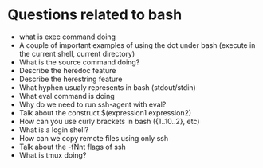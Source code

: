 # Questions related to bash

* what is exec command doing
* A couple of important examples of using the dot under bash (execute in the current shell, current directory)
* What is the source command doing?
* Describe the heredoc feature
* Describe the herestring feature
* What hyphen usualy represents in bash (stdout/stdin)
* What eval command is doing
* Why do we need to run ssh-agent with eval?
* Talk about the construct $(expression1 expression2)
* How can you use curly brackets in bash ({1..10..2}, etc)
* What is a login shell?
* How can we copy remote files using only ssh
* Talk about the -fNnt flags of ssh
* What is tmux doing?
